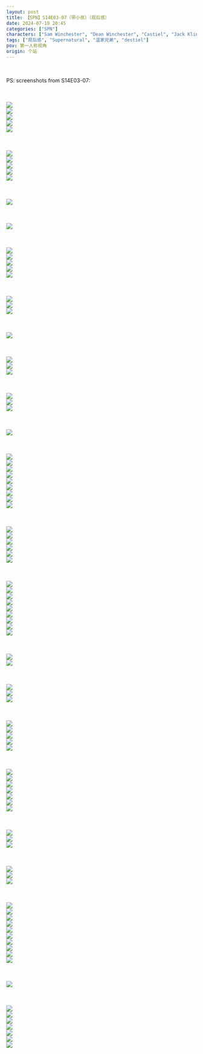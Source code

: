 ```yaml
---
layout: post
title: 【SPN】S14E03-07（带小孩）（观后感）
date: 2024-07-19 20:45
categories: ["SPN"]
characters: ["Sam Winchester", "Dean Winchester", "Castiel", "Jack Kline"]
tags: ["观后感", "Supernatural", "温家兄弟", "destiel"]
pov: 第一人称视角
origin: 个站
---
```


<br>

PS: screenshots from S14E03-07:

<br><br>
![](/assets/images/SPN/2024-07-17-SPN-1403-1.jpg)
<br>
![](/assets/images/SPN/2024-07-17-SPN-1403-2.jpg)
<br>
![](/assets/images/SPN/2024-07-17-SPN-1403-3.jpg)
<br>
![](/assets/images/SPN/2024-07-17-SPN-1403-4.jpg)
<br>
![](/assets/images/SPN/2024-07-17-SPN-1403-5.jpg)
<br>

<br><br>
![](/assets/images/SPN/2024-07-17-SPN-1403-6.jpg)
<br>
![](/assets/images/SPN/2024-07-17-SPN-1403-7.jpg)
<br>
![](/assets/images/SPN/2024-07-17-SPN-1403-8.jpg)
<br>
![](/assets/images/SPN/2024-07-17-SPN-1403-9.jpg)
<br>
![](/assets/images/SPN/2024-07-17-SPN-1403-10.jpg)
<br>

<br><br>
![](/assets/images/SPN/2024-07-17-SPN-1403-11.jpg)
<br>

<br><br>
![](/assets/images/SPN/2024-07-17-SPN-1403-12.jpg)
<br>

<br><br>
![](/assets/images/SPN/2024-07-17-SPN-1403-13.jpg)
<br>
![](/assets/images/SPN/2024-07-17-SPN-1403-14.jpg)
<br>
![](/assets/images/SPN/2024-07-17-SPN-1403-15.jpg)
<br>
![](/assets/images/SPN/2024-07-17-SPN-1403-16.jpg)
<br>
![](/assets/images/SPN/2024-07-17-SPN-1403-17.jpg)
<br>

<br><br>
![](/assets/images/SPN/2024-07-17-SPN-1404-1.jpg)
<br>
![](/assets/images/SPN/2024-07-17-SPN-1404-2.jpg)
<br>
![](/assets/images/SPN/2024-07-17-SPN-1404-3.jpg)
<br>

<br><br>
![](/assets/images/SPN/2024-07-17-SPN-1404-4.jpg)
<br>

<br><br>
![](/assets/images/SPN/2024-07-18-SPN-1405-1.jpg)
<br>
![](/assets/images/SPN/2024-07-18-SPN-1405-2.jpg)
<br>
![](/assets/images/SPN/2024-07-18-SPN-1405-3.jpg)
<br>

<br><br>
![](/assets/images/SPN/2024-07-18-SPN-1406-1.jpg)
<br>
![](/assets/images/SPN/2024-07-18-SPN-1406-2.jpg)
<br>
![](/assets/images/SPN/2024-07-18-SPN-1406-3.jpg)
<br>

<br><br>
![](/assets/images/SPN/2024-07-18-SPN-1406-7.jpg)
<br>

<br><br>
![](/assets/images/SPN/2024-07-18-SPN-1406-4.jpg)
<br>
![](/assets/images/SPN/2024-07-18-SPN-1406-5.jpg)
<br>
![](/assets/images/SPN/2024-07-18-SPN-1406-6.jpg)
<br>
![](/assets/images/SPN/2024-07-18-SPN-1406-8.jpg)
<br>
![](/assets/images/SPN/2024-07-18-SPN-1406-9.jpg)
<br>
![](/assets/images/SPN/2024-07-18-SPN-1406-10.jpg)
<br>
![](/assets/images/SPN/2024-07-18-SPN-1406-11.jpg)
<br>
![](/assets/images/SPN/2024-07-18-SPN-1406-12.jpg)
<br>
![](/assets/images/SPN/2024-07-18-SPN-1406-13.jpg)
<br>

<br><br>
![](/assets/images/SPN/2024-07-18-SPN-1406-14.jpg)
<br>
![](/assets/images/SPN/2024-07-18-SPN-1406-15.jpg)
<br>
![](/assets/images/SPN/2024-07-18-SPN-1406-16.jpg)
<br>
![](/assets/images/SPN/2024-07-18-SPN-1406-17.jpg)
<br>
![](/assets/images/SPN/2024-07-18-SPN-1406-18.jpg)
<br>
![](/assets/images/SPN/2024-07-18-SPN-1406-19.jpg)
<br>

<br><br>
![](/assets/images/SPN/2024-07-18-SPN-1406-20.jpg)
<br>
![](/assets/images/SPN/2024-07-18-SPN-1406-21.jpg)
<br>
![](/assets/images/SPN/2024-07-18-SPN-1406-22.jpg)
<br>
![](/assets/images/SPN/2024-07-18-SPN-1406-23.jpg)
<br>
![](/assets/images/SPN/2024-07-18-SPN-1406-24.jpg)
<br>
![](/assets/images/SPN/2024-07-18-SPN-1406-25.jpg)
<br>
![](/assets/images/SPN/2024-07-18-SPN-1406-26.jpg)
<br>
![](/assets/images/SPN/2024-07-18-SPN-1406-27.jpg)
<br>
![](/assets/images/SPN/2024-07-18-SPN-1406-28.jpg)
<br>

<br><br>
![](/assets/images/SPN/2024-07-18-SPN-1406-29.jpg)
<br>
![](/assets/images/SPN/2024-07-18-SPN-1406-30.jpg)
<br>

<br><br>
![](/assets/images/SPN/2024-07-18-SPN-1406-31.jpg)
<br>
![](/assets/images/SPN/2024-07-18-SPN-1406-32.jpg)
<br>
![](/assets/images/SPN/2024-07-18-SPN-1406-33.jpg)
<br>

<br><br>
![](/assets/images/SPN/2024-07-19-SPN-1407-1.jpg)
<br>
![](/assets/images/SPN/2024-07-19-SPN-1407-2.jpg)
<br>
![](/assets/images/SPN/2024-07-19-SPN-1407-3.jpg)
<br>
![](/assets/images/SPN/2024-07-19-SPN-1407-4.jpg)
<br>
![](/assets/images/SPN/2024-07-19-SPN-1407-5.jpg)
<br>

<br><br>
![](/assets/images/SPN/2024-07-19-SPN-1407-6.jpg)
<br>
![](/assets/images/SPN/2024-07-19-SPN-1407-7.jpg)
<br>
![](/assets/images/SPN/2024-07-19-SPN-1407-8.jpg)
<br>
![](/assets/images/SPN/2024-07-19-SPN-1407-9.jpg)
<br>
![](/assets/images/SPN/2024-07-19-SPN-1407-10.jpg)
<br>
![](/assets/images/SPN/2024-07-19-SPN-1407-11.jpg)
<br>
![](/assets/images/SPN/2024-07-19-SPN-1407-12.jpg)
<br>

<br><br>
![](/assets/images/SPN/2024-07-19-SPN-1407-13.jpg)
<br>
![](/assets/images/SPN/2024-07-19-SPN-1407-14.jpg)
<br>
![](/assets/images/SPN/2024-07-19-SPN-1407-15.jpg)
<br>

<br><br>
![](/assets/images/SPN/2024-07-19-SPN-1407-16.jpg)
<br>
![](/assets/images/SPN/2024-07-19-SPN-1407-17.jpg)
<br>
![](/assets/images/SPN/2024-07-19-SPN-1407-18.jpg)
<br>

<br><br>
![](/assets/images/SPN/2024-07-19-SPN-1407-19.jpg)
<br>
![](/assets/images/SPN/2024-07-19-SPN-1407-20.jpg)
<br>
![](/assets/images/SPN/2024-07-19-SPN-1407-21.jpg)
<br>
![](/assets/images/SPN/2024-07-19-SPN-1407-22.jpg)
<br>
![](/assets/images/SPN/2024-07-19-SPN-1407-23.jpg)
<br>
![](/assets/images/SPN/2024-07-19-SPN-1407-24.jpg)
<br>
![](/assets/images/SPN/2024-07-19-SPN-1407-25.jpg)
<br>
![](/assets/images/SPN/2024-07-19-SPN-1407-26.jpg)
<br>
![](/assets/images/SPN/2024-07-19-SPN-1407-27.jpg)
<br>
![](/assets/images/SPN/2024-07-19-SPN-1407-28.jpg)
<br>

<br><br>
![](/assets/images/SPN/2024-07-19-SPN-1407-29.jpg)
<br>

<br><br>
![](/assets/images/SPN/2024-07-19-SPN-1407-30.jpg)
<br>
![](/assets/images/SPN/2024-07-19-SPN-1407-31.jpg)
<br>
![](/assets/images/SPN/2024-07-19-SPN-1407-32.jpg)
<br>
![](/assets/images/SPN/2024-07-19-SPN-1407-33.jpg)
<br>
![](/assets/images/SPN/2024-07-19-SPN-1407-34.jpg)
<br>
![](/assets/images/SPN/2024-07-19-SPN-1407-35.jpg)
<br>
![](/assets/images/SPN/2024-07-19-SPN-1407-36.jpg)
<br>
